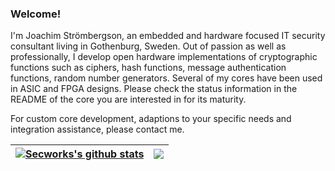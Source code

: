 ### Welcome!

I'm Joachim Strömbergson, an embedded and hardware focused IT security consultant living in Gothenburg, Sweden. Out of passion as well as professionally, I develop open hardware implementations of cryptographic functions such as ciphers, hash functions, message authentication functions, random number generators. Several of my cores have been used in ASIC and FPGA designs. Please check the status information in the README of the core you are interested in for its maturity.

For custom core development, adaptions to your specific needs and integration assistance, please contact me.

| <a href="https://github.com/anuraghazra/github-readme-stats"><img align="center" src="https://github-readme-stats.vercel.app/api?username=secworks&show_icons=true&include_all_commits=true&theme=buefy&hide_border=true" alt="Secworks's github stats" /></a> | <a href="https://github.com/anuraghazra/github-readme-stats"><img align="center" src="https://github-readme-stats.vercel.app/api/top-langs/?username=secworks&layout=compact&theme=buefy&hide_border=true" /></a> |
| ------------- | ------------- |
